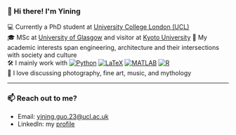 ### 👋 Hi there! I'm Yining

  💻 Currently a PhD student at [University College London (UCL)](https://www.ucl.ac.uk/civil-environmental-geomatic-engineering/research/groups-centres-and-sections/fire-structural-engineering-fse)  
  🎓 MSc at [University of Glasgow](https://www.gla.ac.uk/schools/engineering/) and visitor at [Kyoto University](https://www.t.kyoto-u.ac.jp/en)
  🔬 My academic interests span engineering, architecture and their intersections with society and culture    
  🛠️ I mainly work with  [![Python](https://img.shields.io/badge/.py-3670A0?style=flat&logo=python&logoColor=white)](https://www.python.org/)
  [![LaTeX](https://img.shields.io/badge/.tex-008080?style=flat&logo=latex&logoColor=white)](https://www.latex-project.org/)
  [![MATLAB](https://img.shields.io/badge/.m-0076A8?style=flat&logo=mathworks&logoColor=white)](https://www.mathworks.com/products/matlab.html)
  [![R](https://img.shields.io/badge/.R-276DC3?style=flat&logo=r&logoColor=white)](https://www.r-project.org/)  
  🎨 I love discussing photography, fine art, music, and mythology  

---

### 📫 Reach out to me?

- Email: yining.guo.23@ucl.ac.uk
- LinkedIn: my [profile](https://www.linkedin.com/in/yining-guo-9155a1317/)
